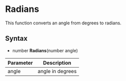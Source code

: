 # Radians

This function converts an angle from degrees to radians.

## Syntax

- number **Radians**(number angle)

| Parameter | Description |
| --- | --- |
| angle | angle in degrees |

